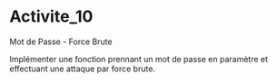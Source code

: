 # Activite_10
Mot de Passe - Force Brute

Implémenter une fonction prennant un mot de passe en paramètre et effectuant une attaque par force brute.
